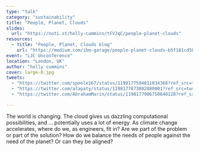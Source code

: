 ```yaml
---
type: "talk"
category: "sustainability"
title: "People, Planet, Clouds"
slides:
  url: "https://noti.st/holly-cummins/tFVJqC/people-planet-clouds"
resources:
  - title: "People, Planet, Clouds blog"
    url: "https://medium.com/ibm-garage/people-planet-clouds-b5f181cd58a9"
event: "LJC Unconference"
location: "London, UK"
author: "holly cummins"
cover: large-0.jpg
tweets:
  - "https://twitter.com/spoole167/status/1198177594811834368?ref_src=twsrc%5Etfw"
  - "https://twitter.com/alapaty/status/1198177873082880001?ref_src=twsrc%5Etfw"
  - "https://twitter.com/AbrahamMarin/status/1198177906750640128?ref_src=twsrc%5Etfw"

---
```

The world is changing. The cloud gives us dazzling computational possibilities, and … potentially uses a lot of energy. As climate change accelerates, where do we, as engineers, fit in? Are we part of the problem or part of the solution? How do we balance the needs of people against the need of the planet? Or can they be aligned?